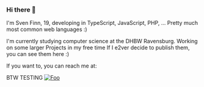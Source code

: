 
### Hi there 👋

I'm Sven Finn, 19, developing in TypeScript, JavaScript, PHP, ...
Pretty much most common web languages :)

I'm currently studying computer science at the DHBW Ravensburg. Working on some larger Projects in my free time
If I e2ver decide to publish them, you can see them here :)

If you want to, you can reach me at:

BTW TESTING
[![Foo](http://www.google.com.au/images/nav_logo7.png)](http://google.com.au/)



<!--
**SvenFinn/SvenFinn** is a ✨ _special_ ✨ repository because its `README.md` (this file) appears on your GitHub profile.

Here are some ideas to get you started:

- 🔭 I’m currently working on ...
- 🌱 I’m currently learning ...
- 👯 I’m looking to collaborate on ...
- 🤔 I’m looking for help with ...
- 💬 Ask me about ...
- 📫 How to reach me: ...
- 😄 Pronouns: ...
- ⚡ Fun fact: ...
-->
